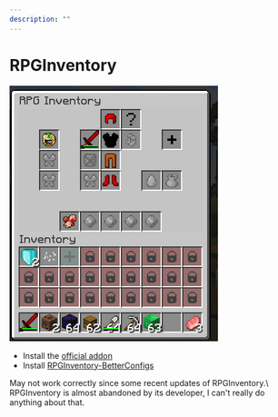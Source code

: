 ```yaml
---
description: ""
---
```


# RPGInventory

![](<assets/images/image (138).png>)

* Install the [official addon ](https://www.spigotmc.org/resources/addon-rpginventory-compatibility-for-itemsadder.84701/)
* Install [RPGInventory-BetterConfigs](https://www.spigotmc.org/resources/rpginventory-betterconfigs.85230/)


<Warning>
May not work correctly since some recent updates of RPGInventory.\
RPGInventory is almost abandoned by its developer, I can't really do anything about that.
</Warning>